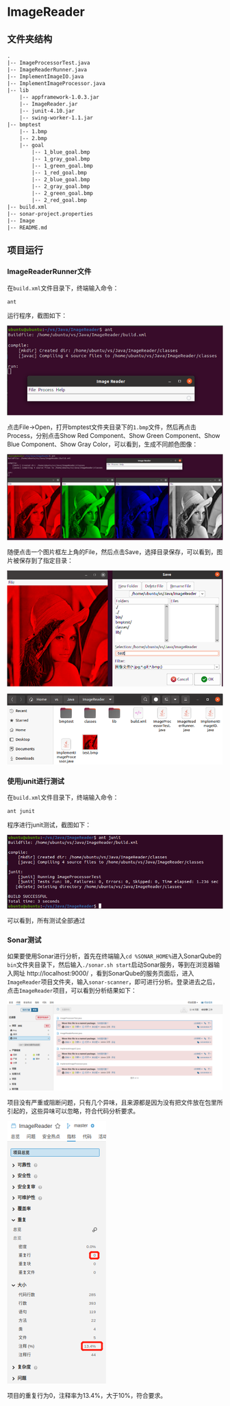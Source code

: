 # ImageReader

## 文件夹结构

```
.
|-- ImageProcessorTest.java
|-- ImageReaderRunner.java
|-- ImplementImageIO.java
|-- ImplementImageProcessor.java
|-- lib
    |-- appframework-1.0.3.jar
    |-- ImageReader.jar
    |-- junit-4.10.jar
    |-- swing-worker-1.1.jar
|-- bmptest
    |-- 1.bmp
    |-- 2.bmp
    |-- goal
        |-- 1_blue_goal.bmp
        |-- 1_gray_goal.bmp
        |-- 1_green_goal.bmp
        |-- 1_red_goal.bmp
        |-- 2_blue_goal.bmp
        |-- 2_gray_goal.bmp
        |-- 2_green_goal.bmp
        |-- 2_red_goal.bmp
|-- build.xml
|-- sonar-project.properties
|-- Image
|-- README.md
```

## 项目运行

### ImageReaderRunner文件

在`build.xml`文件目录下，终端输入命令：

    ant

运行程序，截图如下：

![1.png](./Image/1.png)

点击File->Open，打开bmptest文件夹目录下的`1.bmp`文件，然后再点击Process，分别点击Show Red Component、Show Green Component、Show Blue Component、Show Gray Color，可以看到，生成不同颜色图像：

![2.png](./Image/2.png)

随便点击一个图片框左上角的File，然后点击Save，选择目录保存，可以看到，图片被保存到了指定目录：

![3.png](./Image/3.png)

![4.png](./Image/4.png)

### 使用junit进行测试

在`build.xml`文件目录下，终端输入命令：

    ant junit

程序进行junit测试，截图如下：

![5.png](./Image/5.png)

可以看到，所有测试全部通过

### Sonar测试

如果要使用Sonar进行分析，首先在终端输入`cd %SONAR_HOME%`进入SonarQube的`bin`文件夹目录下，然后输入`./sonar.sh start`启动Sonar服务，等到在浏览器输入网址 http://localhost:9000/ ，看到SonarQube的服务页面后，进入`ImageReader`项目文件夹，输入`sonar-scanner`，即可进行分析。登录进去之后，点击`ImageReader`项目，可以看到分析结果如下：

![6.png](./Image/6.png)

项目没有严重或阻断问题，只有几个异味，且来源都是因为没有把文件放在包里所引起的，这些异味可以忽略，符合代码分析要求。

![7.png](./Image/7.png)

项目的重复行为0，注释率为13.4%，大于10%，符合要求。
